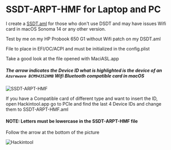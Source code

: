 # SSDT-ARPT-HMF for Laptop and PC

I create a [SSDT.aml](https://github.com/chris1111/SSDT-ARPT-HMF/blob/Master/SSDT-ARPT-HMF.aml)
for those who don't use DSDT and may have issues
Wifi card in macOS Sonoma 14 or any other version.

Test by me on my HP Probook 650 G1 without Wifi patch on my DSDT.aml

File to place in EFI/OC/ACPI and must be initialized in the config.plist

Take a good look at the file opened with MaciASL.app
##### The arrow indicates the Device ID what is highlighted is the device of an `Azurewave BCM94352HMB` Wifi Bluetooth compatible card in macOS

![SSDT-ARPT-HMF](https://github.com/chris1111/SSDT-ARPT-HMF/assets/6248794/d16c0fc0-dd58-410e-a1a4-60ae96443a68)


If you have a Compatible card of different type and want to insert the ID, open Hackintool.app
go to PCIe and find the last 4 Device IDs and change them to SSDT-ARPT-HMF.aml

#### NOTE: Letters must be lowercase in the SSDT-ARPT-HMF file
Follow the arrow at the bottom of the picture

![Hackintool](https://github.com/chris1111/SSDT-ARPT-HMF/assets/6248794/2a2a4631-2392-4115-92e9-dde86af564f4)



